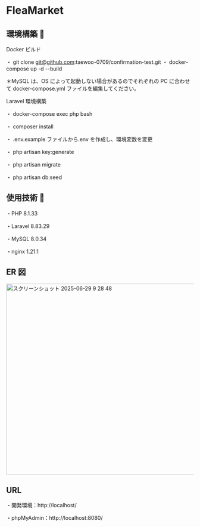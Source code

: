 # FleaMarket

## 環境構築 🔗

Docker ビルド

・  git clone git@github.com:taewoo-0709/confirmation-test.git
・  docker-compose up -d --build

＊MySQL は、OS によって起動しない場合があるのでそれぞれの PC に合わせて docker-compose.yml ファイルを編集してください。

Laravel 環境構築

・ docker-compose exec php bash

・ composer install

・ .env.example ファイルから.env を作成し、環境変数を変更

・ php artisan key:generate

・ php artisan migrate

・ php artisan db:seed

## 使用技術 🔗

・PHP 8.1.33

・Laravel 8.83.29

・MySQL 8.0.34

・nginx 1.21.1

## ER 図

<img width="512" alt="スクリーンショット 2025-06-29 9 28 48" src="https://github.com/user-attachments/assets/a0946dd4-c704-41fd-acde-7b5b5f3b17b1" />

## URL

・開発環境：http://localhost/

・phpMyAdmin：http://localhost:8080/
